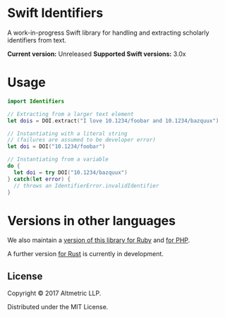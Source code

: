 # Swift Identifiers

A work-in-progress Swift library for handling and extracting scholarly identifiers from text.

**Current version:** Unreleased
**Supported Swift versions:** 3.0x

# Usage

```swift
import Identifiers

// Extracting from a larger text element
let dois = DOI.extract("I love 10.1234/foobar and 10.1234/bazquux")

// Instantiating with a literal string
// (failures are assumed to be developer error)
let doi = DOI("10.1234/foobar")

// Instantiating from a variable
do {
  let doi = try DOI("10.1234/bazquux")
} catch(let error) {
  // throws an IdentifierError.invalidIdentifier
}
```

# Versions in other languages

We also maintain a [version of this library for Ruby](https://github.com/altmetric/identifiers) and [for PHP](https://github.com/altmetric/php-identifiers).

A further version [for Rust](https://github.com/altmetric/rust-identifiers) is currently in development.

## License

Copyright © 2017 Altmetric LLP.

Distributed under the MIT License.
